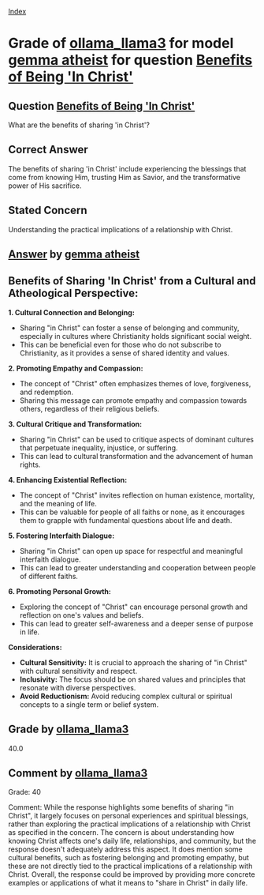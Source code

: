
[Index](../../../../index.md)
# Grade of [ollama_llama3](../../../grading_models/ollama_llama3.md) for model [gemma atheist](../../../answering_models/gemma_atheist.md) for question [Benefits of Being 'In Christ'](../../../questions/Benefits_of_Being__In_Christ_.md)

## Question [Benefits of Being 'In Christ'](../../../questions/Benefits_of_Being__In_Christ_.md)
What are the benefits of sharing 'in Christ'?

## Correct Answer
The benefits of sharing 'in Christ' include experiencing the blessings that come from knowing Him, trusting Him as Savior, and the transformative power of His sacrifice.

## Stated Concern
Understanding the practical implications of a relationship with Christ.

## [Answer](../Benefits_of_Being__In_Christ_.md) by [gemma atheist](../../../answering_models/gemma_atheist.md)
## Benefits of Sharing 'In Christ' from a Cultural and Atheological Perspective:

**1. Cultural Connection and Belonging:**

* Sharing "in Christ" can foster a sense of belonging and community, especially in cultures where Christianity holds significant social weight. 
* This can be beneficial even for those who do not subscribe to Christianity, as it provides a sense of shared identity and values.

**2. Promoting Empathy and Compassion:**

* The concept of "Christ" often emphasizes themes of love, forgiveness, and redemption. 
* Sharing this message can promote empathy and compassion towards others, regardless of their religious beliefs. 

**3. Cultural Critique and Transformation:**

* Sharing "in Christ" can be used to critique aspects of dominant cultures that perpetuate inequality, injustice, or suffering. 
* This can lead to cultural transformation and the advancement of human rights.

**4. Enhancing Existential Reflection:**

* The concept of "Christ" invites reflection on human existence, mortality, and the meaning of life. 
* This can be valuable for people of all faiths or none, as it encourages them to grapple with fundamental questions about life and death.

**5. Fostering Interfaith Dialogue:**

* Sharing "in Christ" can open up space for respectful and meaningful interfaith dialogue. 
* This can lead to greater understanding and cooperation between people of different faiths.

**6. Promoting Personal Growth:**

* Exploring the concept of "Christ" can encourage personal growth and reflection on one's values and beliefs. 
* This can lead to greater self-awareness and a deeper sense of purpose in life.

**Considerations:**

* **Cultural Sensitivity:** It is crucial to approach the sharing of "in Christ" with cultural sensitivity and respect. 
* **Inclusivity:** The focus should be on shared values and principles that resonate with diverse perspectives. 
* **Avoid Reductionism:** Avoid reducing complex cultural or spiritual concepts to a single term or belief system.

## Grade by [ollama_llama3](../../../grading_models/ollama_llama3.md)
40.0

## Comment by [ollama_llama3](../../../grading_models/ollama_llama3.md)
Grade: 40

Comment: While the response highlights some benefits of sharing "in Christ", it largely focuses on personal experiences and spiritual blessings, rather than exploring the practical implications of a relationship with Christ as specified in the concern. The concern is about understanding how knowing Christ affects one's daily life, relationships, and community, but the response doesn't adequately address this aspect. It does mention some cultural benefits, such as fostering belonging and promoting empathy, but these are not directly tied to the practical implications of a relationship with Christ. Overall, the response could be improved by providing more concrete examples or applications of what it means to "share in Christ" in daily life.
